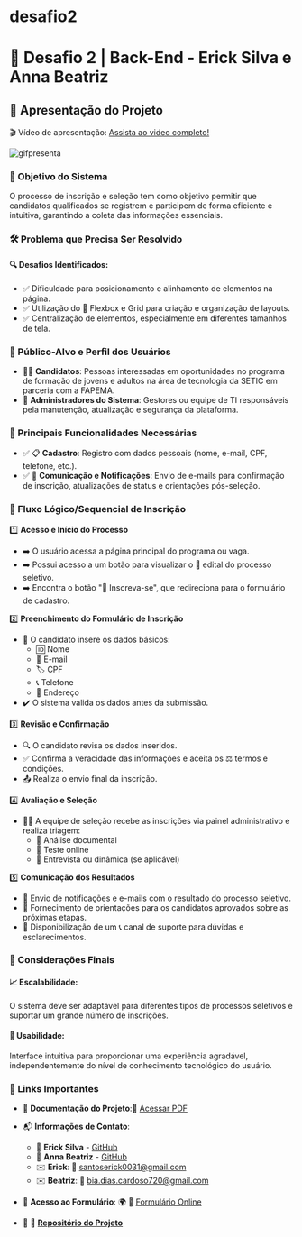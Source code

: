 # desafio2
# 🚀 Desafio 2 | Back-End - Erick Silva e Anna Beatriz

## 🎥 Apresentação do Projeto

🎬 Vídeo de apresentação: [Assista ao video completo!](https://drive.google.com/file/d/1nrcQ39g3CDEjcIqkzVHSiY8XyC7LNX76/view?usp=sharing)

![gifpresenta](https://github.com/user-attachments/assets/17c578d6-c110-4045-bf52-f760d7c116e1)

### 🎯 Objetivo do Sistema

O processo de inscrição e seleção tem como objetivo permitir que candidatos qualificados se registrem e participem de forma eficiente e intuitiva, garantindo a coleta das informações essenciais.

### 🛠 Problema que Precisa Ser Resolvido

#### 🔍 Desafios Identificados:

- ✅ Dificuldade para posicionamento e alinhamento de elementos na página.
- ✅ Utilização do 🎨 Flexbox e Grid para criação e organização de layouts.
- ✅ Centralização de elementos, especialmente em diferentes tamanhos de tela.

### 🎯 Público-Alvo e Perfil dos Usuários

- 👨‍💻 **Candidatos**: Pessoas interessadas em oportunidades no programa de formação de jovens e adultos na área de tecnologia da SETIC em parceria com a FAPEMA.
- 👥 **Administradores do Sistema**: Gestores ou equipe de TI responsáveis pela manutenção, atualização e segurança da plataforma.

### 🔑 Principais Funcionalidades Necessárias

- ✅ 📋 **Cadastro**: Registro com dados pessoais (nome, e-mail, CPF, telefone, etc.).
- ✅ 📢 **Comunicação e Notificações**: Envio de e-mails para confirmação de inscrição, atualizações de status e orientações pós-seleção.

### 🔄 Fluxo Lógico/Sequencial de Inscrição

1️⃣ **Acesso e Início do Processo**

- ➡️ O usuário acessa a página principal do programa ou vaga.
- ➡️ Possui acesso a um botão para visualizar o 📜 edital do processo seletivo.
- ➡️ Encontra o botão "📝 Inscreva-se", que redireciona para o formulário de cadastro.

2️⃣ **Preenchimento do Formulário de Inscrição**

- 📝 O candidato insere os dados básicos:
  - 🆔 Nome
  - 📧 E-mail
  - 🏷️ CPF
  - 📞 Telefone
  - 📍 Endereço
- ✔️ O sistema valida os dados antes da submissão.

3️⃣ **Revisão e Confirmação**

- 🔍 O candidato revisa os dados inseridos.
- ✅ Confirma a veracidade das informações e aceita os ⚖️ termos e condições.
- 📤 Realiza o envio final da inscrição.

4️⃣ **Avaliação e Seleção**

- 👨‍⚖️ A equipe de seleção recebe as inscrições via painel administrativo e realiza triagem:
  - 📄 Análise documental
  - 📝 Teste online
  - 🎤 Entrevista ou dinâmica (se aplicável)

5️⃣ **Comunicação dos Resultados**

- 📧 Envio de notificações e e-mails com o resultado do processo seletivo.
- 📜 Fornecimento de orientações para os candidatos aprovados sobre as próximas etapas.
- 💬 Disponibilização de um 📞 canal de suporte para dúvidas e esclarecimentos.

### 📌 Considerações Finais

#### 📈 Escalabilidade:

O sistema deve ser adaptável para diferentes tipos de processos seletivos e suportar um grande número de inscrições.

#### 🎨 Usabilidade:

Interface intuitiva para proporcionar uma experiência agradável, independentemente do nível de conhecimento tecnológico do usuário.

### 🔗 Links Importantes

- 📄 **Documentação do Projeto**:📎 [Acessar PDF](https://drive.google.com/file/d/1EChQa4GTcl6J7cgor3TY2jJXtQA4000F/view?usp=sharing)
- 📬 **Informações de Contato**:  
  - 👤 **Erick Silva** - [GitHub](https://github.com/ericksilva)  
  - 👤 **Anna Beatriz** - [GitHub](https://github.com/annabeatriz)  
  - ✉️ **Erick**: 📩 santoserick0031@gmail.com  
  - ✉️ **Beatriz**: 📩 bia.dias.cardoso720@gmail.com

- 🔗 **Acesso ao Formulário**: 🌍 🔗 [Formulário Online](https://desafio2trilhas.vercel.app/) 
- 📂 🔗 **[Repositório do Projeto](https://github.com/bea7dias/desafio2.git)**
